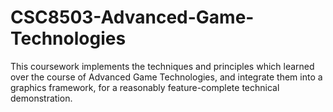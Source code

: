 # CSC8503-Advanced-Game-Technologies
This coursework implements the techniques and principles which learned over the course of Advanced Game Technologies, and integrate them into a graphics framework, for a reasonably feature-complete technical demonstration.
